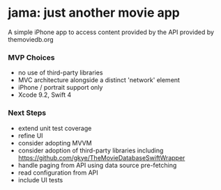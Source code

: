# jama: just another movie app

A simple iPhone app to access content provided by the API provided by themoviedb.org

### MVP Choices ###

* no use of third-party libraries
* MVC architecture alongside a distinct 'network' element
* iPhone / portrait support only
* Xcode 9.2, Swift 4

### Next Steps ###

* extend unit test coverage
* refine UI
* consider adopting MVVM
* consider adoption of third-party libraries including https://github.com/gkye/TheMovieDatabaseSwiftWrapper
* handle paging from API using data source pre-fetching
* read configuration from API
* include UI tests

